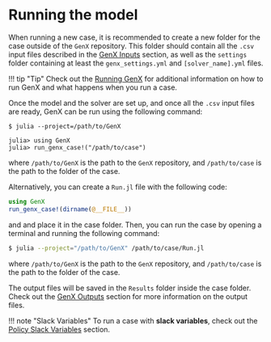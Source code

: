 # Running the model

When running a new case, it is recommended to create a new folder for the case outside of the `GenX` repository. This folder should contain all the `.csv` input files described in the [GenX Inputs](@ref) section, as well as the `settings` folder containing at least the `genx_settings.yml` and `[solver_name].yml` files.  

!!! tip "Tip"
    Check out the [Running GenX](@ref) for additional information on how to run GenX and what happens when you run a case.

Once the model and the solver are set up, and once all the `.csv` input files are ready, GenX can be run using the following command:

```
$ julia --project=/path/to/GenX

julia> using GenX
julia> run_genx_case!("/path/to/case")
```

where `/path/to/GenX` is the path to the `GenX` repository, and `/path/to/case` is the path to the folder of the case. 

Alternatively, you can create a `Run.jl` file with the following code:

```julia
using GenX
run_genx_case!(dirname(@__FILE__))
```
and and place it in the case folder. Then, you can run the case by opening a terminal and running the following command:

```bash
$ julia --project="/path/to/GenX" /path/to/case/Run.jl
```
where `/path/to/GenX` is the path to the `GenX` repository, and `/path/to/case` is the path to the folder of the case.

The output files will be saved in the `Results` folder inside the case folder. Check out the [GenX Outputs](@ref) section for more information on the output files.

!!! note "Slack Variables"
    To run a case with **slack variables**, check out the [Policy Slack Variables](@ref) section.